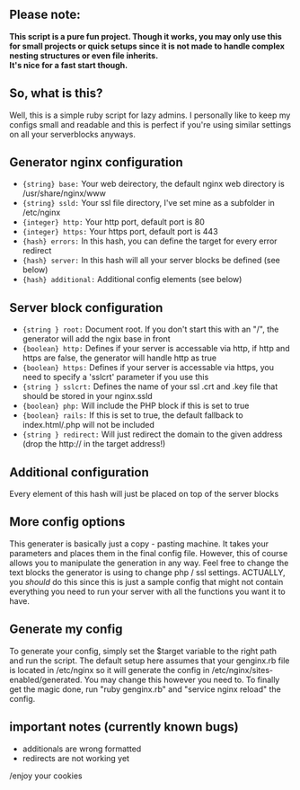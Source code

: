 ## Please note:
**This script is a pure fun project.
Though it works, you may only use this for small projects or quick setups since it is not
made to handle complex nesting structures or even file inherits.  
It's nice for a fast start though.**

## So, what is this?
Well, this is a simple ruby script for lazy admins.
I personally like to keep my configs small and readable
and this is perfect if you're using similar settings on all
your serverblocks anyways.

## Generator nginx configuration
* `{string} base:` Your web deirectory, the default nginx web directory is /usr/share/nginx/www
* `{string} ssld:` Your ssl file directory, I've set mine as a subfolder in /etc/nginx
* `{integer} http:` Your http port, default port is 80
* `{integer} https:` Your https port, default port is 443
* `{hash} errors:` In this hash, you can define the target for every error redirect
* `{hash} server:` In this hash will all your server blocks be defined (see below)
* `{hash} additional:` Additional config elements (see below)

## Server block configuration 
* `{string } root:` Document root. If you don't start this with an "/", the generator will add the ngix base in front
* `{boolean} http:` Defines if your server is accessable via http, if http and https are false, the generator will handle http as true
* `{boolean} https:` Defines if your server is accessable via https, you need to specify a 'sslcrt' parameter if you use this
* `{string } sslcrt:` Defines the name of your ssl .crt and .key file that should be stored in your nginx.ssld
* `{boolean} php:` Will include the PHP block if this is set to true
* `{boolean} rails:` If this is set to true, the default fallback to index.html/.php will not be included
* `{string } redirect:` Will just redirect the domain to the given address (drop the http:// in the target address!)

## Additional configuration
Every element of this hash will just be placed on top of the server blocks

## More config options
This generater is basically just a copy - pasting machine. It takes your parameters
and places them in the final config file. However, this of course allows you to
manipulate the generation in any way. Feel free to change the text blocks the generator
is using to change php / ssl settings.
ACTUALLY, you _should_ do this since this is just a sample config that might not contain
everything you need to run your server with all the functions you want it to have.

## Generate my config
To generate your config, simply set the $target variable to the right path and run the script.
The default setup here assumes that your genginx.rb file is located in /etc/nginx so it will
generate the config in /etc/nginx/sites-enabled/generated. You may change this however you need to.
To finally get the magic done, run "ruby genginx.rb" and "service nginx reload" the config.

## important notes (currently known bugs)
- additionals are wrong formatted
- redirects are not working yet

/enjoy your cookies
